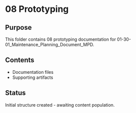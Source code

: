 # 08 Prototyping

## Purpose
This folder contains 08 prototyping documentation for 01-30-01_Maintenance_Planning_Document_MPD.

## Contents
- Documentation files
- Supporting artifacts

## Status
Initial structure created - awaiting content population.
